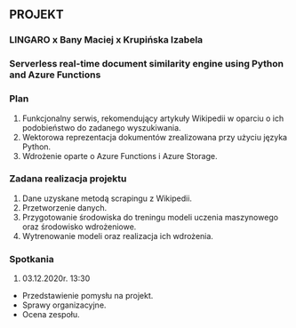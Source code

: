 ## PROJEKT
### LINGARO x Bany Maciej x Krupińska Izabela
### Serverless real-time document similarity engine using Python and Azure Functions
### Plan
1. Funkcjonalny serwis, rekomendujący artykuły Wikipedii w oparciu o ich podobieństwo do zadanego wyszukiwania.
2. Wektorowa reprezentacja dokumentów zrealizowana przy użyciu języka Python.
3. Wdrożenie oparte o Azure Functions i Azure Storage.

### Zadana realizacja projektu 
1. Dane uzyskane metodą scrapingu z Wikipedii.
2. Przetworzenie danych.
3. Przygotowanie środowiska do treningu modeli uczenia maszynowego oraz środowisko wdrożeniowe.
4. Wytrenowanie modeli oraz realizacja ich wdrożenia.

### Spotkania 
1. 03.12.2020r. 13:30
* Przedstawienie pomysłu na projekt.
* Sprawy organizacyjne.
* Ocena zespołu.

